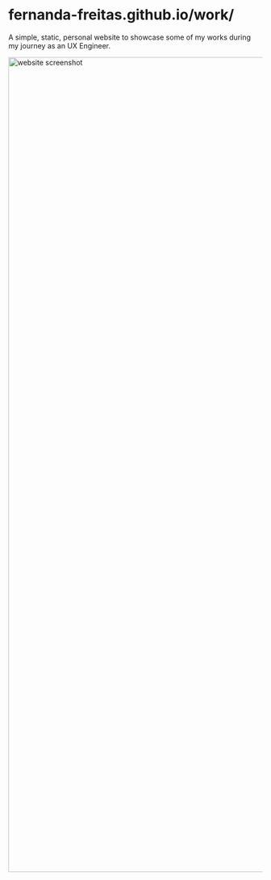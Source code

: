 # fernanda-freitas.github.io/work/

A simple, static, personal website to showcase some of my works during my journey as an UX Engineer.

<img width="1615" alt="website screenshot" src="https://user-images.githubusercontent.com/33285862/156557911-3cc448b6-894d-4aca-b8be-bbc4fe5cbf4b.png">
